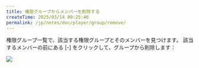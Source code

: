 ```yaml
---
title: 権限グループからメンバーを削除する
createTime: 2025/03/14 09:25:46
permalink: /jp/notes/doc/player/group/remove/
---
```


権限グループ一覧で、該当する権限グループとそのメンバーを見つけます。
該当するメンバーの前にある [-] をクリックして、グループから削除します：

![](/player/group/remove/1.png)